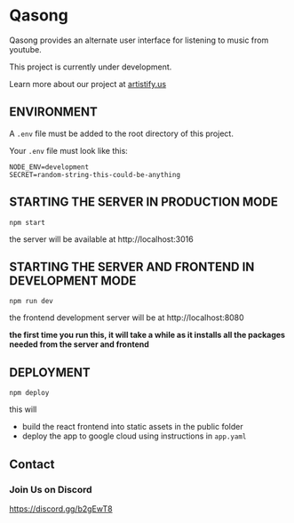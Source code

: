 # Qasong

Qasong provides an alternate user interface for listening to music from youtube.

This project is currently under development.

Learn more about our project at [artistify.us](http://artistify.us)

## ENVIRONMENT

A `.env` file must be added to the root directory of this project.

Your `.env` file must look like this:

```
NODE_ENV=development
SECRET=random-string-this-could-be-anything
```

## STARTING THE SERVER IN PRODUCTION MODE

`npm start`

the server will be available at http://localhost:3016

## STARTING THE SERVER AND FRONTEND IN DEVELOPMENT MODE

`npm run dev`

the frontend development server will be at http://localhost:8080

**the first time you run this, it will take a while as it installs all the packages needed from the server and frontend**

## DEPLOYMENT

`npm deploy`

this will 
 - build the react frontend into static assets in the public folder
 - deploy the app to google cloud using instructions in `app.yaml`

## Contact

### Join Us on Discord
https://discord.gg/b2gEwT8
